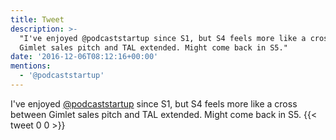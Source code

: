 ```yaml
---
title: Tweet
description: >-
  "I've enjoyed @podcaststartup since S1, but S4 feels more like a cross between
  Gimlet sales pitch and TAL extended. Might come back in S5."
date: '2016-12-06T08:12:16+00:00'
mentions:
  - '@podcaststartup'
---
```

I've enjoyed [@podcaststartup](https://twitter.com/@podcaststartup) since S1, but S4 feels more like a cross between Gimlet sales pitch and TAL extended. Might come back in S5.
      {{< tweet 0 0 >}}
    
